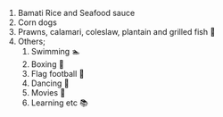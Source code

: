 1. Bamati Rice and Seafood sauce 
2. Corn dogs
3. Prawns, calamari, coleslaw, plantain and grilled fish 🍥
4. Others;
      1. Swimming 🏊
      2. Boxing 🥊
      3. Flag football 🏈
      4. Dancing 🕺
      5. Movies 🎥
      6. Learning etc 📚

